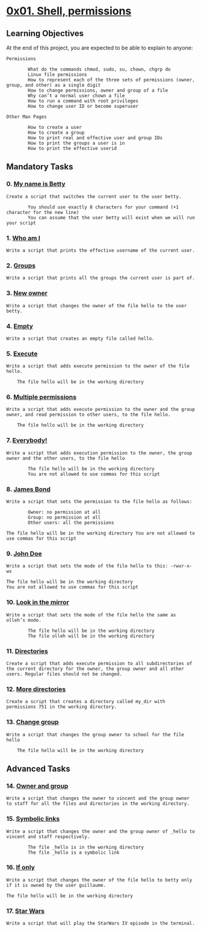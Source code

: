 # [0x01. Shell, permissions](https://github.com/leulyk/alx-system_engineering-devops/tree/main/0x01-shell_permissions)

## Learning Objectives

   At the end of this project, you are expected to be able to explain to anyone:

    Permissions

            What do the commands chmod, sudo, su, chown, chgrp do
            Linux file permissions
            How to represent each of the three sets of permissions (owner, group, and other) as a single digit
            How to change permissions, owner and group of a file
            Why can’t a normal user chown a file
            How to run a command with root privileges
            How to change user ID or become superuser

    Other Man Pages

            How to create a user
            How to create a group
            How to print real and effective user and group IDs
            How to print the groups a user is in
            How to print the effective userid

## Mandatory Tasks

### 0. [My name is Betty](https://github.com/leulyk/alx-system_engineering-devops/blob/main/0x01-shell_permissions/0-iam_betty)

    Create a script that switches the current user to the user betty.

            You should use exactly 8 characters for your command (+1 character for the new line)
            You can assume that the user betty will exist when we will run your script

### 1. [Who am I](https://github.com/leulyk/alx-system_engineering-devops/blob/main/0x01-shell_permissions/1-who_am_i)

    Write a script that prints the effective username of the current user.

### 2. [Groups](https://github.com/leulyk/alx-system_engineering-devops/blob/main/0x01-shell_permissions/2-groups)

    Write a script that prints all the groups the current user is part of.

### 3. [New owner](https://github.com/leulyk/alx-system_engineering-devops/blob/main/0x01-shell_permissions/3-new_owner)

    Write a script that changes the owner of the file hello to the user betty.

### 4. [Empty](https://github.com/leulyk/alx-system_engineering-devops/blob/main/0x01-shell_permissions/4-empty)

    Write a script that creates an empty file called hello.

### 5. [Execute](https://github.com/leulyk/alx-system_engineering-devops/blob/main/0x01-shell_permissions/5-execute)

    Write a script that adds execute permission to the owner of the file hello.

        The file hello will be in the working directory

### 6. [Multiple permissions](https://github.com/leulyk/alx-system_engineering-devops/blob/main/0x01-shell_permissions/6-multiple_permissions)

    Write a script that adds execute permission to the owner and the group owner, and read permission to other users, to the file hello.

        The file hello will be in the working directory

### 7. [Everybody!](https://github.com/leulyk/alx-system_engineering-devops/blob/main/0x01-shell_permissions/7-everybody)

    Write a script that adds execution permission to the owner, the group owner and the other users, to the file hello

            The file hello will be in the working directory
            You are not allowed to use commas for this script

### 8. [James Bond](https://github.com/leulyk/alx-system_engineering-devops/blob/main/0x01-shell_permissions/8-James_Bond)

    Write a script that sets the permission to the file hello as follows:

            Owner: no permission at all
            Group: no permission at all
            Other users: all the permissions

    The file hello will be in the working directory You are not allowed to use commas for this script

### 9. [John Doe](https://github.com/leulyk/alx-system_engineering-devops/blob/main/0x01-shell_permissions/9-John_Doe)

    Write a script that sets the mode of the file hello to this: -rwxr-x-wx

    The file hello will be in the working directory
    You are not allowed to use commas for this script

### 10. [Look in the mirror](https://github.com/leulyk/alx-system_engineering-devops/blob/main/0x01-shell_permissions/10-mirror_permissions)

    Write a script that sets the mode of the file hello the same as olleh’s mode.

            The file hello will be in the working directory
            The file olleh will be in the working directory

### 11. [Directories](https://github.com/leulyk/alx-system_engineering-devops/blob/main/0x01-shell_permissions/11-directories_permissions)

    Create a script that adds execute permission to all subdirectories of the current directory for the owner, the group owner and all other users. Regular files should not be changed.

### 12. [More directories](https://github.com/leulyk/alx-system_engineering-devops/blob/main/0x01-shell_permissions/12-directory_permissions)

    Create a script that creates a directory called my_dir with permissions 751 in the working directory.

### 13. [Change group](https://github.com/leulyk/alx-system_engineering-devops/blob/main/0x01-shell_permissions/13-change_group)

    Write a script that changes the group owner to school for the file hello

        The file hello will be in the working directory

## Advanced Tasks

### 14. [Owner and group](https://github.com/leulyk/alx-system_engineering-devops/blob/main/0x01-shell_permissions/100-change_owner_and_group)

    Write a script that changes the owner to vincent and the group owner to staff for all the files and directories in the working directory.

### 15. [Symbolic links](https://github.com/leulyk/alx-system_engineering-devops/blob/main/0x01-shell_permissions/101-symbolic_link_permissions)

    Write a script that changes the owner and the group owner of _hello to vincent and staff respectively.

            The file _hello is in the working directory
            The file _hello is a symbolic link

### 16. [If only](https://github.com/leulyk/alx-system_engineering-devops/blob/main/0x01-shell_permissions/102-if_only)

    Write a script that changes the owner of the file hello to betty only if it is owned by the user guillaume.

    The file hello will be in the working directory

### 17. [Star Wars](https://github.com/leulyk/alx-system_engineering-devops/blob/main/0x01-shell_permissions/103-Star_Wars)

    Write a script that will play the StarWars IV episode in the terminal.
